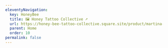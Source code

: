 ```yaml
---
eleventyNavigation:
  key: HoneyBee
  title: 🖼️ Honey Tattoo Collective ➚
  url: https://honey-bee-tattoo-collective.square.site/product/martina-rauert/64?cp=true&sa=false&sbp=false&q=false&category_id=2
  parent: Home
  order: 10
permalink: false
---
```

